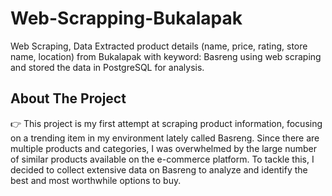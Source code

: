 # Web-Scrapping-Bukalapak
Web Scraping, Data Extracted product details (name, price, rating, store name, location) from Bukalapak with keyword: Basreng using web scraping and stored the data in PostgreSQL for analysis. 

<!-- ABOUT THE PROJECT -->
## About The Project
👉 This project is my first attempt at scraping product information, focusing on a trending item in my environment lately called Basreng. Since there are multiple products and categories, I was overwhelmed by the large number of similar products available on the e-commerce platform. To tackle this, I decided to collect extensive data on Basreng to analyze and identify the best and most worthwhile options to buy.
